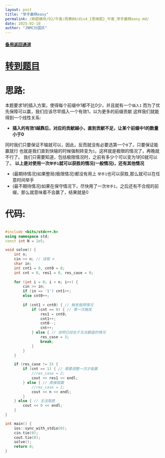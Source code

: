 ```yaml
---
layout: post
title: "举手赢棋easy"
permalink: /刷题模块/OJ/牛客/周赛80/div4_{思维题}_牛客_举手赢棋easy.md/
date: 2025-02-10
author: "JNMC孙国庆"
---
```


#### [备用返回通道](../../README.md)
# [转到题目](https://ac.nowcoder.com/acm/contest/101196/C)
# 思路:
本题要求1的插入方案，使得每个前缀中1都不比0少，并且就有一个`插入1`
而为了优先保障可以赢，我们应该尽早插入一个有效1，以为更多的前缀贡献
这样我们就能得到一个线性关系:
- **插入的有效1越靠后，对应的贡献越小，直到贡献不足，让某个前缀中1的数量小于0**

同时我们只要保证不输就可以，因此，反而就没有必要选第一个`0`了，只要保证能赢就行
也就是我们直到快输的时候强制转变为`1`，这样就是极限的情况了，再晚就不行了。
我们只需要知道，包括极限情况时，之前有多少个可以变为1的0就可以了。
**以上是对使用一次`举手1`就可以获胜的情况(一般情况)，还有其他情况**

- (最期待情况)如果整局(极限情况)都没有用上 `举手1`也可以获胜,那么就可以在任意时间举手
- (最不期待情况)如果在保守情况下，尽快用了一次`举手1`，之后还有不合规的前缀，那么就意味着不会赢了，结果就是0
# 代码:

```cpp

#include <bits/stdc++.h>
using namespace std;
const int N = 1e5;

void solve() {
    int n;
    cin >> n; // 读取 n
    char in;
    int cnt1 = 0, cnt0 = 0;
    int cnt = 0, res1 = 0, res_case = 0;
    
    for (int i = 0; i < n; i++) {
        cin >> in;
        if (in == '1') cnt1++;
        else cnt0++;
        
        if (cnt1 < cnt0) { // 触发极限情况
            if (cnt == 0) { // 第一次触发
                res1 = cnt0;
                cnt1++;
                cnt0--;
                cnt++;
            } else { // 说明已经处于无法翻盘的情况
                res_case = 3;
                break;
            }
        }
    }

    if (res_case != 3) { 
        if (cnt == 1) { // 需要调整一次才能赢
            //res_case = 2;
            cout << res1 << endl;
        } else { // 直接就赢
            //res_case = 1;
            cout << n << endl;
        }
    } else { // 无法取胜
        cout << 0 << endl;
    }
}

int main() {
    ios::sync_with_stdio(0);
    cin.tie(0);
    cout.tie(0);
    solve();    
    return 0;
}

```
